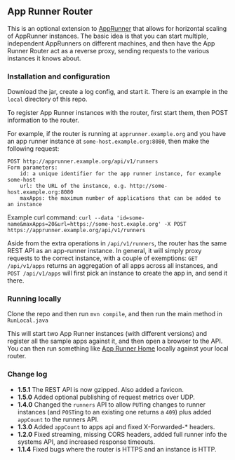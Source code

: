 App Runner Router
-----------------

This is an optional extension to [AppRunner](https://github.com/danielflower/app-runner) that
allows for horizontal scaling of AppRunner instances. The basic idea is that you can start
multiple, independent AppRunners on different machines, and then have the App Runner Router
act as a reverse proxy, sending requests to the various instances it knows about.

### Installation and configuration

Download the jar, create a log config, and start it. There is an example in the `local` directory
of this repo.

To register App Runner instances with the router, first start them, then POST information to the router.

For example, if the router is running at `apprunner.example.org` and you have an app runner instance at
`some-host.example.org:8080`, then make the following request:

    POST http://apprunner.example.org/api/v1/runners
    Form parameters:
        id: a unique identifier for the app runner instance, for example some-host
        url: the URL of the instance, e.g. http://some-host.example.org:8080
        maxApps: the maximum number of applications that can be added to an instance

Example curl command: `curl --data 'id=some-name&maxApps=20&url=https://some-host.exaple.org' -X POST https://apprunner.example.org/api/v1/runners`

Aside from the extra operations in `/api/v1/runners`, the router has the same REST API as an
app-runner instance. In general, it will simply proxy requests to the correct instance, with a couple
of exemptions: `GET /api/v1/apps` returns an aggregation of all apps across all instances, and
`POST /api/v1/apps` will first pick an instance to create the app in, and send it there.

### Running locally

Clone the repo and then run `mvn compile`, and then run the main method in `RunLocal.java`

This will start two App Runner instances (with different versions) and register all the sample apps
against it, and then open a browser to the API. You can then run something like
[App Runner Home](https://github.com/danielflower/app-runner-home)
locally against your local router.

### Change log

* **1.5.1** The REST API is now gzipped. Also added a favicon.
* **1.5.0** Added optional publishing of request metrics over UDP.
* **1.4.0** Changed the `runners` API to allow `PUT`ing changes to runner instances (and `POST`ing to an existing one returns a `409`)
plus added `appCount` to the runners API.
* **1.3.0** Added `appCount` to apps api and fixed X-Forwarded-* headers.
* **1.2.0** Fixed streaming, missing CORS headers, added full runner info the systems API, and increased response timeouts. 
* **1.1.4** Fixed bugs where the router is HTTPS and an instance is HTTP.

